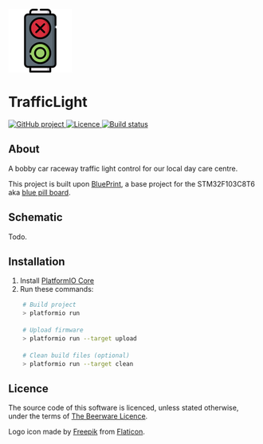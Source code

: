
[![TrafficLight logo](.media/logo.png)](.media/logo.png?raw=true "TrafficLight logo")

# TrafficLight

<p>
<a href="https://github.com/mupfelofen-de/TrafficLight">
  <img src="https://img.shields.io/badge/project-GitHub-blue?style=flat?svg=true" alt="GitHub project" />
</a>
<a href="https://github.com/mupfelofen-de/BluePrint/blob/master/LICENCE.md">
  <img src="https://img.shields.io/badge/licence-BEER--WARE-blue?style=flat?svg=true" alt="Licence" />
</a>
<a href="https://travis-ci.org/mupfelofen-de/TrafficLight">
  <img src="https://travis-ci.org/mupfelofen-de/TrafficLight.svg?branch=master" alt="Build status" />
</a>
</p>

## About

A bobby car raceway traffic light control for our local day care centre.

This project is built upon
[BluePrint](https://github.com/mupfelofen-de/BluePrint), a base project
for the STM32F103C8T6 aka [blue pill board](http://reblag.dk/stm32/).

## Schematic

Todo.

## Installation

1. Install [PlatformIO Core](http://docs.platformio.org/page/core.html)
2. Run these commands:

```bash
    # Build project
    > platformio run

    # Upload firmware
    > platformio run --target upload

    # Clean build files (optional)
    > platformio run --target clean
```

## Licence

The source code of this software is licenced, unless stated otherwise,
under the terms of [The Beerware Licence](LICENCE.md).

Logo icon made by [Freepik](https://www.flaticon.com/authors/freepik)
from [Flaticon](https://www.flaticon.com/).
